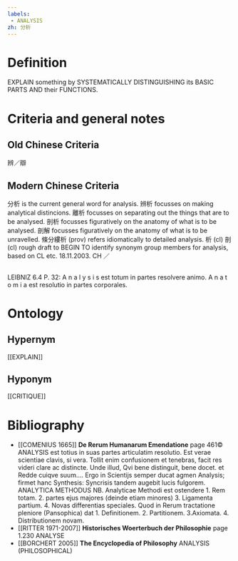 ```yaml
---
labels: 
 - ANALYSIS
zh: 分析
---
```


# Definition
EXPLAIN something by SYSTEMATICALLY DISTINGUISHING its BASIC PARTS AND their FUNCTIONS.
# Criteria and general notes
## Old Chinese Criteria
辨／辯
## Modern Chinese Criteria
分析 is the current general word for analysis.
辨析 focusses on making analytical distincions.
離析 focusses on separating out the things that are to be analysed.
剖析 focusses figuratively on the anatomy of what is to be analysed.
剖解 focusses figuratively on the anatomy of what is to be unravelled.
條分縷析 (prov) refers idiomatically to detailed analysis.
析 (cl)
剖 (cl)
rough draft to BEGIN TO identify synonym group members for analysis, based on CL etc. 18.11.2003. CH ／
## 
LEIBNIZ 6.4 P. 32: A n a l y s i s est totum in partes resolvere animo. A n a t o m i a est resolutio in partes corporales.
# Ontology

## Hypernym
[[EXPLAIN]]
## Hyponym
[[CRITIQUE]]
# Bibliography
- [[COMENIUS 1665]]
**De Rerum Humanarum Emendatione** page 461©
ANALYSIS 
est totius in suas partes articulatim resolutio. Est verae scientiae clavis, si vera. Tollit enim confusionem et tenebras, facit res videri clare ac distincte. Unde illud, Qvi bene distinguit, bene docet.   et   Redde cuiqve suum.... Ergo in Scientijs semper ducat agmen Analysis; firmet hanc Synthesis: Syncrisis tandem augebit lucis fulgorem.
ANALYTICA METHODUS 
NB. Analyticae Methodi est ostendere 1. Rem totam. 2. partes ejus majores (deinde etiam minores) 3. Ligamenta partium. 4. Novas differentias speciales. Quod in Rerum tractatione pleniore (Pansophica) dat 1. Definitionem. 2. Partitionem. 3.Axiomata. 4. Distributionem novam.
- [[RITTER 1971-2007]]
**Historisches Woerterbuch der Philosophie** page 1.230
ANALYSE
- [[BORCHERT 2005]]
**The Encyclopedia of Philosophy** 
ANALYSIS (PHILOSOPHICAL)